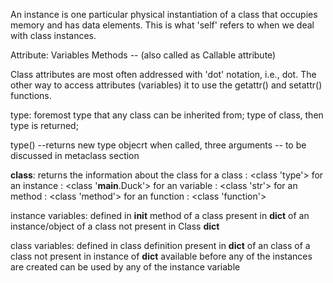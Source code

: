 An instance is one particular physical instantiation of a class that occupies memory and has data elements.
This is what 'self' refers to when we deal with class instances.

Attribute:
    Variables
    Methods -- (also called as Callable attribute)

Class attributes are most often addressed with 'dot' notation, i.e., <class>dot<attribute>.
The other way to access attributes (variables) it to use the getattr() and setattr() functions.

type:
     foremost type that any class can be inherited from;
     type of class, then type is returned;

type() --returns new type objecrt when called,
        three arguments -- to be discussed in metaclass section

__class__:
    returns the information about the class
    for a class : <class 'type'>
    for an instance : <class '__main__.Duck'>
    for an variable : <class 'str'>
    for an method : <class 'method'>
    for an function : <class 'function'>


instance variables:
    defined in __init__ method of a class
    present in __dict__ of an instance/object of a class
    not present in Class __dict__

class variables:
    defined in class definition
    present in __dict__ of an class of a class
    not present in instance of __dict__
    available before any of the instances are created
    can be used by any of the instance variable

